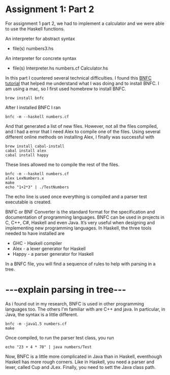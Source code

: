 # Assignment 1: Part 2

For assignment 1 part 2, we had to implement a calculator and we were able to use the Haskell functions.

An interpreter for abstract syntax
   * file(s) numbers3.hs 


An interpreter for concrete syntax
   * file(s) Interpreter.hs numbers.cf Calculator.hs
    
    
In this part I countered several technical difficulties. I found this [BNFC tutorial](https://bnfc.digitalgrammars.com/tutorial/bnfc-tutorial.html)
that helped me understand what I was doing and to install BNFC. 
I am using a mac, so I first used homebrew to install BNFC.
```
brew install bnfc
```
After I installed BNFC I ran 
```
bnfc -m --haskell numbers.cf
``` 
And that generated a list of new files. However, not all the files compiled, and I had a error that I need Alex to compile one of the files. Using several different online methods on installing Alex, I finally was successful with 
``` 
brew install cabal-install
cabal install alex
cabal install happy
```
These lines allowed me to compile the rest of the files.
```
bnfc -m --haskell numbers.cf
alex LexNumbers.x
make
echo "1+2*3" | ./TestNumbers
```
The echo line is used once everything is compiled and a parser test executable is created. 

BNFC or BNF Converter is the standard format for the specification and documentation of programming languages. BNFC can be used in projects in C, C++, C#, Haskell and even Java. It’s very useful when designing and implementing new programming languages. In Haskell, the three tools needed to have installed are
   * GHC - Haskell compiler
   * Alex - a lexer generator for Haskell
   * Happy - a parser generator for Haskell


In a BNFC file, you will find a sequence of rules to help with parsing in a tree. 
# ---explain parsing in tree---


As i found out in my research, BNFC is used in other programming languages too. The others I'm familiar with are C++ and java. In particular, in Java, the syntax is a little different. 
``` 
bnfc -m -java1.5 numbers.cf
make
```
Once compiled, to run the parser test class, you run
```
echo "23 + 4 * 70" | java numbers/Test
```
Now, BNFC is a little more complicated in Java than in Haskell, eventhough Haskell has more rough corners. Like in Haskell, you need a parser and lexer, called Cup and JLex. Finally, you need to sett the Java class path. 

